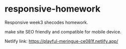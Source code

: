 # responsive-homework
Responsive week3 shecodes homework.

make site SEO friendly and compatible for mobile device.

Netlify link:
https://playful-meringue-ce081f.netlify.app/
